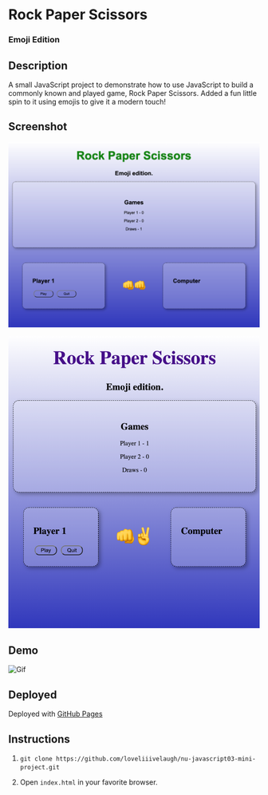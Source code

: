 # Rock Paper Scissors
### Emoji Edition

## Description

A small JavaScript project to demonstrate how to use JavaScript to build a commonly known and played game, Rock Paper Scissors. Added a fun little spin to it using emojis to give it a modern touch!

## Screenshot

![Screenshot1](/assets/images/screenshot1.png)

![Screenshot2](/assets/images/screenshot2.png)
## Demo

![Gif](/assets/images/rps.gif)
## Deployed

Deployed with [GitHub Pages](https://loveliiivelaugh.github.io/nu-javascript03-mini-project/)

## Instructions

1. `git clone https://github.com/loveliiivelaugh/nu-javascript03-mini-project.git`

2. Open `index.html` in your favorite browser. 
